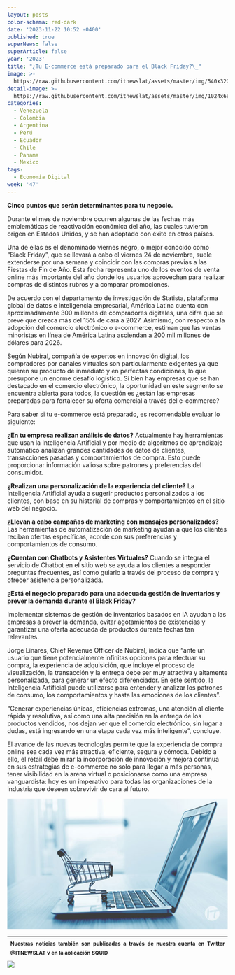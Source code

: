 ```yaml
---
layout: posts
color-schema: red-dark
date: '2023-11-22 10:52 -0400'
published: true
superNews: false
superArticle: false
year: '2023'
title: "¿Tu E-commerce está preparado para el Black Friday?\_"
image: >-
  https://raw.githubusercontent.com/itnewslat/assets/master/img/540x320/Comercio-Electronico-p.jpg
detail-image: >-
  https://raw.githubusercontent.com/itnewslat/assets/master/img/1024x680/Comercio-Electronico-g.jpg
categories:
  - Venezuela
  - Colombia
  - Argentina
  - Perú
  - Ecuador
  - Chile
  - Panama
  - Mexico
tags:
  - Economía Digital
week: '47'
---
```

**Cinco puntos que serán determinantes para tu negocio.**

Durante el mes de noviembre ocurren algunas de las fechas más emblemáticas de reactivación económica del año, las cuales tuvieron origen en Estados Unidos, y se han adoptado con éxito en otros países. 

Una de ellas es el denominado viernes negro, o mejor conocido como “Black Friday”, que se llevará a cabo el viernes 24 de noviembre, suele extenderse por una semana y coincidir con las compras previas a las Fiestas de Fin de Año. Esta fecha representa uno de los eventos de venta online más importante del año donde los usuarios aprovechan para realizar compras de distintos rubros y a comparar promociones. 

De acuerdo con el departamento de investigación de Statista, plataforma global de datos e inteligencia empresarial, América Latina cuenta con aproximadamente 300 millones de compradores digitales, una cifra que se prevé que crezca más del 15% de cara a 2027. Asimismo, con respecto a la adopción del comercio electrónico o e-commerce, estiman que las ventas minoristas en línea de América Latina asciendan a 200 mil millones de dólares para 2026. 

Según Nubiral, compañía de expertos en innovación digital, los compradores por canales virtuales son particularmente exigentes ya que quieren su producto de inmediato y en perfectas condiciones, lo que presupone un enorme desafío logístico. Si bien hay empresas que se han destacado en el comercio electrónico, la oportunidad en este segmento se encuentra abierta para todos, la cuestión es ¿están las empresas preparadas para fortalecer su oferta comercial a través del e-commerce?

Para saber si tu e-commerce está preparado, es recomendable evaluar lo siguiente: 

**¿En tu empresa realizan análisis de datos?**
Actualmente hay herramientas que usan la Inteligencia Artificial y por medio de algoritmos de aprendizaje automático analizan grandes cantidades de datos de clientes, transacciones pasadas y comportamientos de compra. Esto puede proporcionar información valiosa sobre patrones y preferencias del consumidor.

**¿Realizan una personalización de la experiencia del cliente?**
La Inteligencia Artificial ayuda a sugerir productos personalizados a los clientes, con base en su historial de compras y comportamientos en el sitio web del negocio. 

**¿Llevan a cabo campañas de marketing con mensajes personalizados?**
Las herramientas de automatización de marketing ayudan a que los clientes reciban ofertas específicas, acorde con sus preferencias y comportamientos de consumo. 

**¿Cuentan con Chatbots y Asistentes Virtuales?**
Cuando se integra el servicio de Chatbot en el sitio web se ayuda a los clientes a responder preguntas frecuentes, así como guiarlo a través del proceso de compra y ofrecer asistencia personalizada. 

**¿Está el negocio preparado para una adecuada gestión de inventarios y prever la demanda durante el Black Friday?**

Implementar sistemas de gestión de inventarios basados en IA ayudan a las empresas a prever la demanda, evitar agotamientos de existencias y garantizar una oferta adecuada de productos durante fechas tan relevantes. 

Jorge Linares, Chief Revenue Officer de Nubiral, indica que “ante un usuario que tiene potencialmente infinitas opciones para efectuar su compra, la experiencia de adquisición, que incluye el proceso de visualización, la transacción y la entrega debe ser muy atractiva y altamente personalizada, para generar un efecto diferenciador. En este sentido, la Inteligencia Artificial puede utilizarse para entender y analizar los patrones de consumo, los comportamientos y hasta las emociones de los clientes”.

“Generar experiencias únicas, eficiencias extremas, una atención al cliente rápida y resolutiva, así como una alta precisión en la entrega de los productos vendidos, nos dejan ver que el comercio electrónico, sin lugar a dudas, está ingresando en una etapa cada vez más inteligente”, concluye.

El avance de las nuevas tecnologías permite que la experiencia de compra online sea cada vez más atractiva, eficiente, segura y cómoda. Debido a ello, el retail debe mirar la incorporación de innovación y mejora continua en sus estrategias de e-commerce no solo para llegar a más personas, tener visibilidad en la arena virtual o posicionarse como una empresa vanguardista: hoy es un imperativo para todas las organizaciones de la industria que deseen sobrevivir de cara al futuro.

![](https://raw.githubusercontent.com/itnewslat/assets/master/img/540x320/Comercio-Electronico-p.jpg)

<table style="height: 42px;" width="569">
<tbody>
<tr>
<td style="text-align: justify;"><sub><strong>Nuestras noticias también son publicadas a través de nuestra cuenta en Twitter <a href="https://twitter.com/itnewslat?lang=es">@ITNEWSLAT</a> y en la aplicación <a href="https://squidapp.co/en/">SQUID</a></strong></sub></td>
</tr>
</tbody>
</table>

<img src="https://tracker.metricool.com/c3po.jpg?hash=56f88a41e39ab42c063cc51676587a04"/>